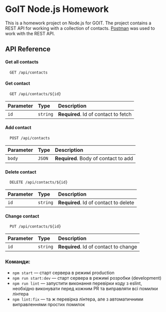 # GoIT Node.js Homework

This is a homework project on Node.js for GOIT.
The project contains a REST API for working with a collection of contacts. [Postman](https://www.getpostman.com/) was used to work with the REST API.

## API Reference

#### Get all contacts

```http
  GET /api/contacts
```

#### Get contact

```http
  GET /api/contacts/${id}
```

| Parameter | Type     | Description                          |
| :-------- | :------- | :----------------------------------- |
| `id`      | `string` | **Required**. Id of contact to fetch |

#### Add contact

```http
  POST /api/contacts
```

| Parameter | Type   | Description                          |
| :-------- | :----- | :----------------------------------- |
| `body`    | `JSON` | **Required**. Body of contact to add |

#### Delete contact

```http
  DELETE /api/contacts/${id}
```

| Parameter | Type     | Description                           |
| :-------- | :------- | :------------------------------------ |
| `id`      | `string` | **Required**. Id of contact to delete |

#### Change contact

```http
  PUT /api/contacts/${id}
```

| Parameter | Type     | Description                           |
| :-------- | :------- | :------------------------------------ |
| `id`      | `string` | **Required**. Id of contact to change |

### Команди:

- `npm start` &mdash; старт сервера в режимі production
- `npm run start:dev` &mdash; старт сервера в режимі розробки (development)
- `npm run lint` &mdash; запустити виконання перевірки коду з eslint, необхідно виконувати перед кожним PR та виправляти всі помилки лінтера
- `npm lint:fix` &mdash; та ж перевірка лінтера, але з автоматичними виправленнями простих помилок
